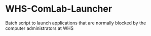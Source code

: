 # WHS-ComLab-Launcher
 Batch script to launch applications that are normally blocked by the computer administrators at WHS
